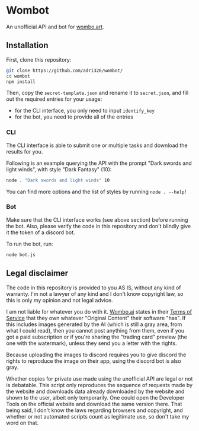 # Wombot

An unofficial API and bot for [wombo.art](https://app.wombo.art/).

## Installation

First, clone this repository:

```sh
git clone https://github.com/adri326/wombot/
cd wombot
npm install
```

Then, copy the `secret-template.json` and rename it to `secret.json`, and fill out the required entries for your usage:

- for the CLI interface, you only need to input `identify_key`
- for the bot, you need to provide all of the entries

### CLI

The CLI interface is able to submit one or multiple tasks and download the results for you.

Following is an example querying the API with the prompt "Dark swords and light winds", with style "Dark Fantasy" (10):

```sh
node . "Dark swords and light winds" 10
```

You can find more options and the list of styles by running `node . --help`!

### Bot

Make sure that the CLI interface works (see above section) before running the bot.
Also, please verify the code in this repository and don't blindly give it the token of a discord bot.

To run the bot, run:

```sh
node bot.js
```

## Legal disclaimer

The code in this repository is provided to you AS IS, without any kind of warranty.
I'm not a lawyer of any kind and I don't know copyright law, so this is only my opinion and not legal advice.

I am not liable for whatever you do with it.
[Wombo.ai](https://wombo.ai/) states in their [Terms of Service](https://wombo.ai/terms/) that they own whatever "Original Content" their software "has".
If this includes images generated by the AI (which is still a gray area, from what I could read), then you cannot post anything from them, even if you got a paid subscription or if you're sharing the "trading card" preview (the one with the watermark), unless they send you a letter with the rights.

Because uploading the images to discord requires you to give discord the rights to reproduce the image on their app, using the discord bot is also gray.

Whether copies for private use made using the unofficial API are legal or not is debatable.
This script only reproduces the sequence of requests made by the website and downloads data already downloaded by the website and shown to the user, albeit only temporarily.
One could open the Developer Tools on the official website and download the same version there.
That being said, I don't know the laws regarding browsers and copyright, and whether or not automated scripts count as legitimate use, so don't take my word on that.
